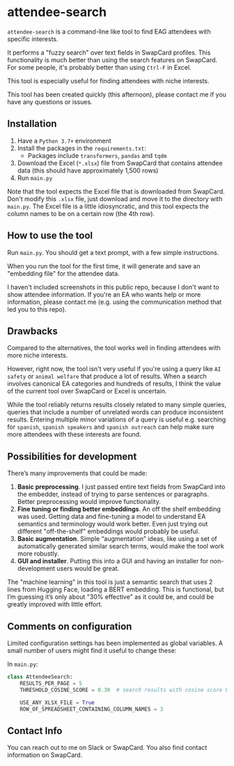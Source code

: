 # attendee-search

`attendee-search` is a command-line like tool to find EAG attendees with specific interests.

It performs a "fuzzy search" over text fields in SwapCard profiles. This functionality is much better than using the
search features on SwapCard. For some people, it's probably better than using `Ctrl-F` in Excel.

This tool is especially useful for finding attendees with niche interests.

This tool has been created quickly (this afternoon), please contact me if you have any questions or issues.

## Installation

1. Have a `Python 3.7+` environment
2. Install the packages in the `requirements.txt`:
    - Packages include `transformers`, `pandas` and `tqdm`
3. Download the Excel (`*.xlsx`) file from SwapCard that contains attendee data (this should have approximately 1,500 rows)
4. Run `main.py`

Note that the tool expects the Excel file that is downloaded from SwapCard. Don't modify this `.xlsx` file, just
download and move it to the directory with `main.py`. The Excel file is a little idiosyncratic, and this tool expects
the column names to be on a certain row (the 4th row).

## How to use the tool

Run `main.py`. You should get a text prompt, with a few simple instructions.

When you run the tool for the first time, it will generate and save an "embedding file" for the attendee data.

I haven't included screenshots in this public repo, because I don't want to show attendee information. If you're an EA
who wants help or more information, please contact me (e.g. using the communication method that led you to this repo).

## Drawbacks

Compared to the alternatives, the tool works well in finding attendees with more niche interests.

However, right now, the tool isn't very useful if you're using a query like `AI safety` or `animal welfare` that produce
a lot of results. When a search involves canonical EA categories and hundreds of results, I think the value of the
current tool over SwapCard or Excel is uncertain.

While the tool reliably returns results closely related to many simple queries, queries that include a number of
unrelated words can produce inconsistent results. Entering multiple minor variations of a query is useful e.g. searching
for `spanish`, `spanish speakers` and `spanish outreach` can help make sure more attendees with these interests are
found.

## Possibilities for development

There’s many improvements that could be made:

1. **Basic preprocessing**. I just passed entire text fields from SwapCard into the embedder, instead of trying to parse
   sentences or paragraphs. Better preprocessing would improve functionality.
2. **Fine tuning or finding better embeddings**. An off the shelf embedding was used. Getting data and fine-tuning a
   model to understand EA semantics and terminology would work better. Even just trying out different "off-the-shelf"
   embeddings would probably be useful.
3. **Basic augmentation**. Simple “augmentation” ideas, like using a set of automatically generated similar search
   terms, would make the tool work more robustly.
4. **GUI and installer**. Putting this into a GUI and having an installer for non-development users would be great.

The "machine learning" in this tool is just a semantic search that uses 2 lines from Hugging Face, loading a BERT
embedding. This is  functional, but I’m guessing it’s only about "30% effective" as it could be, and could be greatly
improved with little effort.

## Comments on configuration

Limited configuration settings has been implemented as global variables. A small number of users might find it useful to
change these:

In `main.py`:

```Python
class AttendeeSearch:
    RESULTS_PER_PAGE = 5
    THRESHOLD_COSINE_SCORE = 0.30  # search results with cosine score below this aren't considered

    USE_ANY_XLSX_FILE = True
    ROW_OF_SPREADSHEET_CONTAINING_COLUMN_NAMES = 3
```

## Contact Info

You can reach out to me on Slack or SwapCard. You also find contact information on SwapCard.
